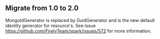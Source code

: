 ## Migrate from 1.0 to 2.0

MongoIdGenerator is replaced by GuidGenerator and is the new default
identity generator for resource's. See issue https://github.com/FirelyTeam/spark/issues/572
for more information.
